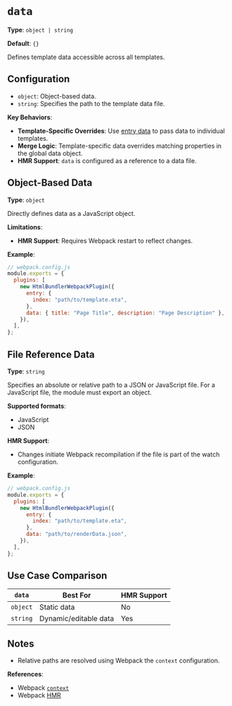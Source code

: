 # `data`

**Type**: `object | string`

**Default**: `{}`

Defines template data accessible across all templates.

## Configuration

- `object`: Object-based data.
- `string`: Specifies the path to the template data file.

**Key Behaviors**:

- **Template-Specific Overrides**: Use [entry data](entry#entrydescriptiondata) to pass data to individual templates.
- **Merge Logic**: Template-specific data overrides matching properties in the global data object.
- **HMR Support**: `data` is configured as a reference to a data file.

## Object-Based Data

**Type**: `object`

Directly defines data as a JavaScript object.

**Limitations**:

- **HMR Support**: Requires Webpack restart to reflect changes.

**Example**:

```js
// webpack.config.js
module.exports = {
  plugins: [
    new HtmlBundlerWebpackPlugin({
      entry: {
        index: "path/to/template.eta",
      },
      data: { title: "Page Title", description: "Page Description" },
    }),
  ],
};
```

## File Reference Data

**Type**: `string`

Specifies an absolute or relative path to a JSON or JavaScript file.
For a JavaScript file, the module must export an object.

**Supported formats**:

- JavaScript
- JSON

**HMR Support**:

- Changes initiate Webpack recompilation if the file is part of the watch configuration.

**Example**:

```js
// webpack.config.js
module.exports = {
  plugins: [
    new HtmlBundlerWebpackPlugin({
      entry: {
        index: "path/to/template.eta",
      },
      data: "path/to/renderData.json",
    }),
  ],
};
```

## Use Case Comparison

| `data`   | Best For              | HMR Support |
| -------- | --------------------- | ----------- |
| `object` | Static data           | No          |
| `string` | Dynamic/editable data | Yes         |

## Notes

- Relative paths are resolved using Webpack the `context` configuration.

**References**:

- Webpack [`context`][webpack-context-url]
- Webpack [HMR][webpack-hmr-url]

[webpack-context-url]: https://webpack.js.org/configuration/entry-context/#context
[webpack-hmr-url]: https://webpack.js.org/concepts/hot-module-replacement/#get-started
